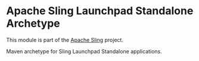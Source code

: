# Apache Sling Launchpad Standalone Archetype

This module is part of the [Apache Sling](https://sling.apache.org) project.

Maven archetype for Sling Launchpad Standalone applications.
